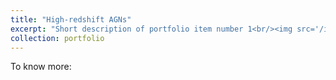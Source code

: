 ```yaml
---
title: "High-redshift AGNs"
excerpt: "Short description of portfolio item number 1<br/><img src='/images/500x300.png'>"
collection: portfolio
---
```




To know more: 
